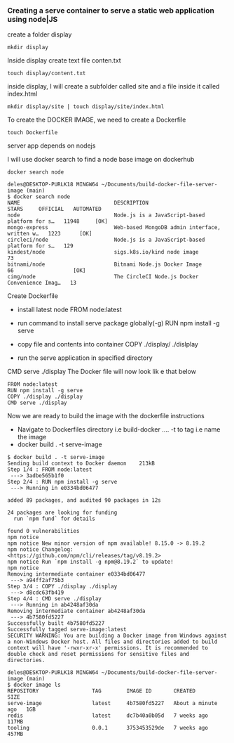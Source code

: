 ### Creating a serve container to serve a static web application using node|JS
create a folder display
```
mkdir display
```
Inside display create text file conten.txt
```
touch display/content.txt
```
inside display, I will create a subfolder called site and a file inside it called index.html
```
mkdir display/site | touch display/site/index.html
```

To create the DOCKER IMAGE, we need to create a Dockerfile

```
touch Dockerfile
```

server app depends on nodejs

I will use docker search to find a node base image on dockerhub
```
docker search node
```
```
deles@DESKTOP-PURLK18 MINGW64 ~/Documents/build-docker-file-server-image (main)
$ docker search node
NAME                              DESCRIPTION                                     STARS     OFFICIAL   AUTOMATED
node                              Node.js is a JavaScript-based platform for s…   11948     [OK]
mongo-express                     Web-based MongoDB admin interface, written w…   1223      [OK]
circleci/node                     Node.js is a JavaScript-based platform for s…   129
kindest/node                      sigs.k8s.io/kind node image                     73
bitnami/node                      Bitnami Node.js Docker Image                    66                   [OK]     
cimg/node                         The CircleCI Node.js Docker Convenience Imag…   13
```

Create Dockerfile
- install latest node
FROM node:latest
- run command to install serve package globally(-g)
RUN npm install -g serve
- copy file and contents into container
COPY ./display/ ./dislplay

- run the serve application in specified directory

CMD serve ./display
The Docker file will now look lik e that below 
```
FROM node:latest
RUN npm install -g serve
COPY ./display ./display
CMD serve ./display

```

Now we are ready to build the image with the dockerfile instructions

- Navigate to Dockerfiles directory i.e build-docker ....
-t to tag i.e name the image
- docker build . -t serve-image 

```
$ docker build . -t serve-image
Sending build context to Docker daemon    213kB
Step 1/4 : FROM node:latest
 ---> 3adbe565b1f0
Step 2/4 : RUN npm install -g serve
 ---> Running in e0334bd06477

added 89 packages, and audited 90 packages in 12s

24 packages are looking for funding
  run `npm fund` for details

found 0 vulnerabilities
npm notice 
npm notice New minor version of npm available! 8.15.0 -> 8.19.2        
npm notice Changelog: <https://github.com/npm/cli/releases/tag/v8.19.2>
npm notice Run `npm install -g npm@8.19.2` to update!
npm notice 
Removing intermediate container e0334bd06477
 ---> a94ff2af75b3
Step 3/4 : COPY ./display ./display
 ---> d8cdc63fb419
Step 4/4 : CMD serve ./display
 ---> Running in ab4248af30da
Removing intermediate container ab4248af30da
 ---> 4b7580fd5227
Successfully built 4b7580fd5227
Successfully tagged serve-image:latest
SECURITY WARNING: You are building a Docker image from Windows against a non-Windows Docker host. All files and directories added to build context will have '-rwxr-xr-x' permissions. It is recommended to double check and reset permissions for sensitive files and directories.

deles@DESKTOP-PURLK18 MINGW64 ~/Documents/build-docker-file-server-image (main)
$ docker image ls
REPOSITORY                 TAG        IMAGE ID       CREATED              SIZE
serve-image                latest     4b7580fd5227   About a minute ago   1GB
redis                      latest     dc7b40a0b05d   7 weeks ago          117MB
tooling                    0.0.1      3753453529de   7 weeks ago          457MB
```